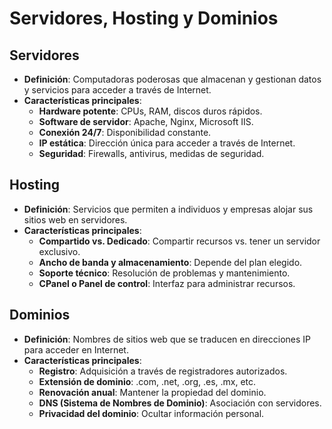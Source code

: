 <!Nota: Para ver el mapa mental, añadir l extención "MARKMAP" en Visual studio code>

# Servidores, Hosting y Dominios

## Servidores
- **Definición**: Computadoras poderosas que almacenan y gestionan datos y servicios para acceder a través de Internet.
- **Características principales**:
  - **Hardware potente**: CPUs, RAM, discos duros rápidos.
  - **Software de servidor**: Apache, Nginx, Microsoft IIS.
  - **Conexión 24/7**: Disponibilidad constante.
  - **IP estática**: Dirección única para acceder a través de Internet.
  - **Seguridad**: Firewalls, antivirus, medidas de seguridad.

## Hosting
- **Definición**: Servicios que permiten a individuos y empresas alojar sus sitios web en servidores.
- **Características principales**:
  - **Compartido vs. Dedicado**: Compartir recursos vs. tener un servidor exclusivo.
  - **Ancho de banda y almacenamiento**: Depende del plan elegido.
  - **Soporte técnico**: Resolución de problemas y mantenimiento.
  - **CPanel o Panel de control**: Interfaz para administrar recursos.

## Dominios
- **Definición**: Nombres de sitios web que se traducen en direcciones IP para acceder en Internet.
- **Características principales**:
  - **Registro**: Adquisición a través de registradores autorizados.
  - **Extensión de dominio**: .com, .net, .org, .es, .mx, etc.
  - **Renovación anual**: Mantener la propiedad del dominio.
  - **DNS (Sistema de Nombres de Dominio)**: Asociación con servidores.
  - **Privacidad del dominio**: Ocultar información personal.
